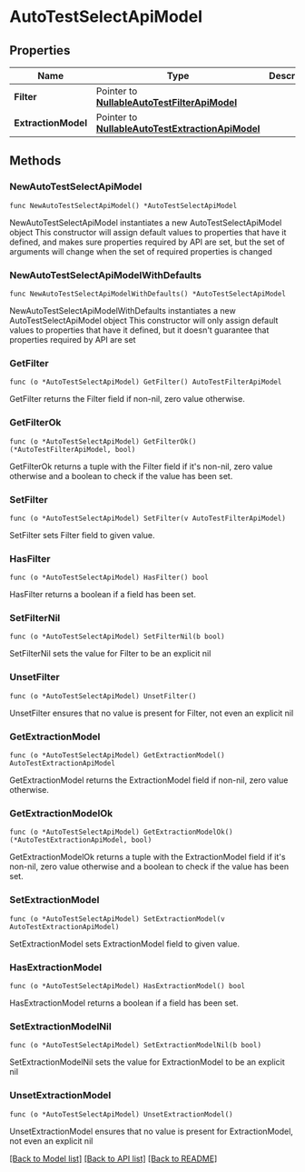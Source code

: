 # AutoTestSelectApiModel

## Properties

Name | Type | Description | Notes
------------ | ------------- | ------------- | -------------
**Filter** | Pointer to [**NullableAutoTestFilterApiModel**](AutoTestFilterApiModel.md) |  | [optional] 
**ExtractionModel** | Pointer to [**NullableAutoTestExtractionApiModel**](AutoTestExtractionApiModel.md) |  | [optional] 

## Methods

### NewAutoTestSelectApiModel

`func NewAutoTestSelectApiModel() *AutoTestSelectApiModel`

NewAutoTestSelectApiModel instantiates a new AutoTestSelectApiModel object
This constructor will assign default values to properties that have it defined,
and makes sure properties required by API are set, but the set of arguments
will change when the set of required properties is changed

### NewAutoTestSelectApiModelWithDefaults

`func NewAutoTestSelectApiModelWithDefaults() *AutoTestSelectApiModel`

NewAutoTestSelectApiModelWithDefaults instantiates a new AutoTestSelectApiModel object
This constructor will only assign default values to properties that have it defined,
but it doesn't guarantee that properties required by API are set

### GetFilter

`func (o *AutoTestSelectApiModel) GetFilter() AutoTestFilterApiModel`

GetFilter returns the Filter field if non-nil, zero value otherwise.

### GetFilterOk

`func (o *AutoTestSelectApiModel) GetFilterOk() (*AutoTestFilterApiModel, bool)`

GetFilterOk returns a tuple with the Filter field if it's non-nil, zero value otherwise
and a boolean to check if the value has been set.

### SetFilter

`func (o *AutoTestSelectApiModel) SetFilter(v AutoTestFilterApiModel)`

SetFilter sets Filter field to given value.

### HasFilter

`func (o *AutoTestSelectApiModel) HasFilter() bool`

HasFilter returns a boolean if a field has been set.

### SetFilterNil

`func (o *AutoTestSelectApiModel) SetFilterNil(b bool)`

 SetFilterNil sets the value for Filter to be an explicit nil

### UnsetFilter
`func (o *AutoTestSelectApiModel) UnsetFilter()`

UnsetFilter ensures that no value is present for Filter, not even an explicit nil
### GetExtractionModel

`func (o *AutoTestSelectApiModel) GetExtractionModel() AutoTestExtractionApiModel`

GetExtractionModel returns the ExtractionModel field if non-nil, zero value otherwise.

### GetExtractionModelOk

`func (o *AutoTestSelectApiModel) GetExtractionModelOk() (*AutoTestExtractionApiModel, bool)`

GetExtractionModelOk returns a tuple with the ExtractionModel field if it's non-nil, zero value otherwise
and a boolean to check if the value has been set.

### SetExtractionModel

`func (o *AutoTestSelectApiModel) SetExtractionModel(v AutoTestExtractionApiModel)`

SetExtractionModel sets ExtractionModel field to given value.

### HasExtractionModel

`func (o *AutoTestSelectApiModel) HasExtractionModel() bool`

HasExtractionModel returns a boolean if a field has been set.

### SetExtractionModelNil

`func (o *AutoTestSelectApiModel) SetExtractionModelNil(b bool)`

 SetExtractionModelNil sets the value for ExtractionModel to be an explicit nil

### UnsetExtractionModel
`func (o *AutoTestSelectApiModel) UnsetExtractionModel()`

UnsetExtractionModel ensures that no value is present for ExtractionModel, not even an explicit nil

[[Back to Model list]](../README.md#documentation-for-models) [[Back to API list]](../README.md#documentation-for-api-endpoints) [[Back to README]](../README.md)


